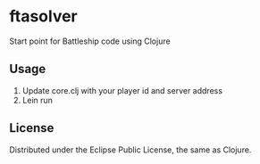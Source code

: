 # ftasolver

Start point for Battleship code using Clojure
## Usage

1. Update core.clj with your player id and server address
2. Lein run

## License

Distributed under the Eclipse Public License, the same as Clojure.
